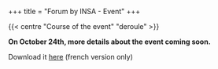 +++
title = "Forum by INSA - Event"
+++

{{< centre "Course of the event" "deroule" >}}

**On October 24th, more details about the event coming soon.**


Download it [here](https://drive.google.com/file/d/1-IXNLbm4jLWMFcwTMqA1zTXhMDw1nFW_/view?usp=drive_link) (french version only)

